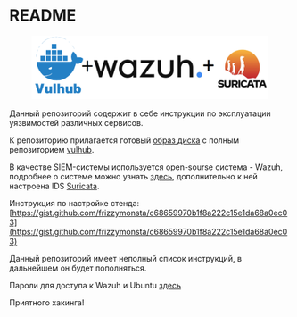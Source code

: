 # README

<figure><img src=".gitbook/assets/readme.png" alt=""><figcaption></figcaption></figure>

Данный репозиторий содержит в себе инструкции по эксплуатации уязвимостей различных сервисов.

К репозиторию прилагается готовый [образ диска](https://disk.yandex.ru/d/iMNWZ4ETrjLUEg) с полным репозиторием [vulhub](https://github.com/vulhub/vulhub?ysclid=lpwf56e544559765125).

В качестве SIEM-системы используется open-sourse система - Wazuh, подробнее о системе можно узнать [здесь](https://wazuh.com), дополнительно к ней настроена IDS  [Suricata](https://suricata.io/).

Инструкция по настройке стенда: [https://gist.github.com/frizzymonsta/c68659970b1f8a222c15e1da68a0ec03](https://gist.github.com/frizzymonsta/c68659970b1f8a222c15e1da68a0ec03)

Данный репозиторий имеет неполный список инструкций, в дальнейшем он будет пополняться.

Пароли для доступа к Wazuh и Ubuntu [здесь](https://github.com/ZHIRspb/project/blob/main/accesses.txt)

Приятного хакинга!

